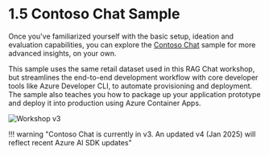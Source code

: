 # 1.5 Contoso Chat Sample

Once you've familiarized yourself with the basic setup, ideation and evaluation capabilities, you can explore the [Contoso Chat](https://aka.ms/aitour/contoso-chat) sample for more advanced insights, on your own. 

This sample uses the same retail dataset used in this RAG Chat workshop, but streamlines the end-to-end development workflow with core developer tools like Azure Developer CLI, to automate provisioning and deployment. The sample also teaches you how to package up your application prototype and deploy it into production using Azure Container Apps.

![Workshop v3](https://nitya.github.io/contoso-chat/img/workshop-developer-flow.png)

!!! warning "Contoso Chat is currently in v3. An updated v4 (Jan 2025) will reflect recent Azure AI SDK updates"

